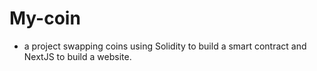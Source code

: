 # My-coin

- a project swapping coins using Solidity to build a smart contract and NextJS to build a website.
